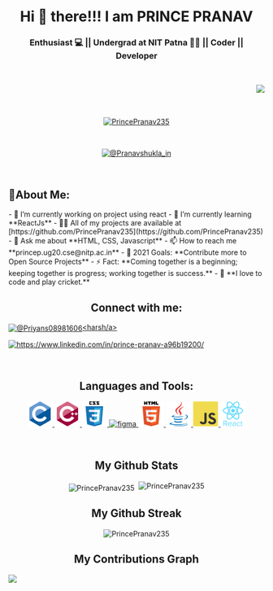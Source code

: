 <h1 align="center">Hi 👋 there!!! I am PRINCE PRANAV </h1>
<h3 align="center"> Enthusiast 💻 || Undergrad at NIT Patna 👨‍🎓 || Coder || Developer </h3><br/>
<p align="right"> <img src="https://komarev.com/ghpvc/?username=PrincePranav235&label=Profile%20views&color=0e75b6&style=flat"  /> </p><br/>
<p align="middle"> <a href="https://github.com/ryo-ma/github-profile-trophy"><img src="https://github-profile-trophy.vercel.app/?username=PriUY&column=6&margin-w=10&margin-h=10&theme=radical" alt="PrincePranav235" /></a> </p><br/>
 <p align="middle"> <a href="https://twitter.com/@Pranavshukla_in" target="blank"><img src="https://img.shields.io/twitter/follow/?logo=twitter&style=for-the-badge"alt="@Pranavshukla_in" /></a> </p><br/>
<h2 align="left">👦About Me:</h2>
- 🔭 I’m currently working on project using react
- 🌱 I’m currently learning **ReactJs**
- 👨‍💻 All of my projects are available at [https://github.com/PrincePranav235](https://github.com/PrincePranav235)
- 💬 Ask me about **HTML, CSS, Javascript**
- 📫 How to reach me **princep.ug20.cse@nitp.ac.in**
- 🥅 2021 Goals: **Contribute more to Open Source Projects**
- ⚡ Fact: **Coming together is a beginning; keeping together is progress; working together is success.**
- 🎸 **I love to code and play cricket.**
<br/>
<h2 align="center">Connect with me:</h2>

<p align="center">

<a href="https://twitter.com/@Pranavshukla_in" target="blank"><img align="center" src="https://raw.githubusercontent.com/rahuldkjain/github-profile-readme-generator/master/src/images/icons/Social/twitter.svg" alt="@Priyans08981606" height="30" width="40" /><harsh/a>

<a href="https://linkedin.com/in/prince-pranav-a96b19200/" target="blank"><img align="center" src="https://raw.githubusercontent.com/rahuldkjain/github-profile-readme-generator/master/src/images/icons/Social/linked-in-alt.svg" alt="https://www.linkedin.com/in/prince-pranav-a96b19200/" height="30" width="40" /></a>

</p>
<br/>
<h2 align="center">Languages and Tools:</h2>
<p align="center">  <a href="https://www.cprogramming.com/" target="_blank"> <img src="https://raw.githubusercontent.com/devicons/devicon/master/icons/c/c-original.svg" alt="c" width="50" height="50"/> </a> <a href="https://www.w3schools.com/cpp/" target="_blank"> <img src="https://raw.githubusercontent.com/devicons/devicon/master/icons/cplusplus/cplusplus-original.svg" alt="cplusplus" width="50" height="50"/> </a> <a href="https://www.w3schools.com/css/" target="_blank"> <img src="https://raw.githubusercontent.com/devicons/devicon/master/icons/css3/css3-original-wordmark.svg" alt="css3" width="50" height="50"/> </a> <a href="https://www.figma.com/" target="_blank"> <img src="https://www.vectorlogo.zone/logos/figma/figma-icon.svg" alt="figma" width="50" height="50"/> </a> <a href="https://www.w3.org/html/" target="_blank"> <img src="https://raw.githubusercontent.com/devicons/devicon/master/icons/html5/html5-original-wordmark.svg" alt="html5" width="50" height="50"/> </a>   <a href="https://www.java.com" target="_blank"> <img src="https://raw.githubusercontent.com/devicons/devicon/master/icons/java/java-original.svg" alt="java" width="50" height="50"/> </a> <a href="https://developer.mozilla.org/en-US/docs/Web/JavaScript" target="_blank"> <img src="https://raw.githubusercontent.com/devicons/devicon/master/icons/javascript/javascript-original.svg" alt="javascript" width="50" height="50"/> </a>  <a href="https://reactjs.org/" target="_blank"> <img src="https://raw.githubusercontent.com/devicons/devicon/master/icons/react/react-original-wordmark.svg" alt="react" width="50" height="50"/></a> </p>
<br/>
  
<h2 align="center">My Github Stats</h2>
<p align="middle"><img align="middle" src="https://github-readme-stats.vercel.app/api/top-langs?username=PrincePranav235&show_icons=true&locale=en&layout=compact&theme=radical" alt="PrincePranav235" />
&nbsp;<img align="center" src="https://github-readme-stats.vercel.app/api?username=PrincePranav235&show_icons=true&theme=radical" alt="PrincePranav235" /></p>
<h2 align="center"> My Github Streak</h2>
<p align="middle"><img align="center" src="https://github-readme-streak-stats.herokuapp.com/?user=PrincePranav235&theme=radical" alt="PrincePranav235" /></p>
<h2 align="center">My Contributions Graph</h2>

![](https://activity-graph.herokuapp.com/graph?username=PrincePranav235&theme=github)